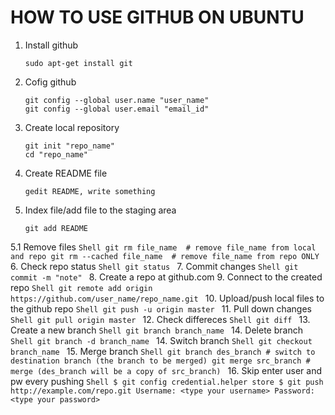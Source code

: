 # HOW TO USE GITHUB ON UBUNTU

1. Install github
	```Shell
	sudo apt-get install git
	```
2. Cofig github
	```Shell
	git config --global user.name "user_name"
	git config --global user.email "email_id"
	```
3. Create local repository
	```Shell
	git init "repo_name"
	cd "repo_name"
	```
4. Create README file
	```Shell
	gedit README, write something
	```
5. Index file/add file to the staging area 
	```Shell
	git add README
	```
5.1 Remove files
	```Shell
	git rm file_name  # remove file_name from local and repo
	git rm --cached file_name  # remove file_name from repo ONLY
	```
6. Check repo status
	```Shell
	git status
	```
7. Commit changes
	```Shell
	git commit -m "note"
	```
8. Create a repo at github.com
9. Connect to the created repo
	```Shell
	git remote add origin https://github.com/user_name/repo_name.git
	```
10. Upload/push local files to the github repo
	```Shell
	git push -u origin master
	```
11. Pull down changes
	```Shell
	git pull origin master
	```
12. Check differeces
	```Shell
	git diff
	```
13. Create a new branch
	```Shell
	git branch branch_name
	```
14. Delete branch
	```Shell
	git branch -d branch_name
	```
14. Switch branch
	```Shell
	git checkout branch_name
	```
15. Merge branch
	```Shell
	git branch des_branch # switch to destination branch (the branch to be merged)
	git merge src_branch # merge (des_branch will be a copy of src_branch)
	```
16. Skip enter user and pw every pushing
	```Shell
	$ git config credential.helper store
	$ git push http://example.com/repo.git
	Username: <type your username>
	Password: <type your password>
	```
